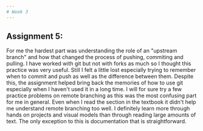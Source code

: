 ```yaml
---
# Week 3 
---
```

## Assignment 5: 

For me the hardest part was understanding the role of an "upstream branch" and how that changed the process of pushing, commiting and pulling. I have worked with git but not with forks as much so I thought this practice was very useful. Still I felt a little lost especially trying to remember when to commit and push as well as the difference between them. Despite this, the assignment helped bring back the memories of how to use git especially when I haven't used it in a long time. I  will for sure try a few practice problems on remote branching as this was the most confusing part for me in general. Even when I read the section in the textbook it didn't help me understand remote branching too well. I definitely learn more through hands on projects and visual models than through reading large amounts of text. The only exception to this is documentation that is straightforward. 
